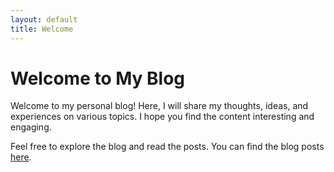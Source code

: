 ```yaml
---
layout: default
title: Welcome
---
```


# Welcome to My Blog

Welcome to my personal blog! Here, I will share my thoughts, ideas, and experiences on various topics. I hope you find the content interesting and engaging.

Feel free to explore the blog and read the posts. You can find the blog posts [here](/blog).
